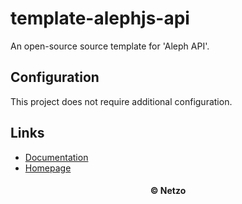 # template-alephjs-api

An open-source source template for 'Aleph API'.

## Configuration

This project does not require additional configuration.

## Links

- [Documentation](https://alephjs.org/)
- [Homepage](https://app.netzo.io/templates/template-alephjs-api)

<div align="center">
  <h4>© Netzo</h4>
</div>
